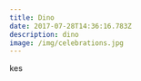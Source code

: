 ```yaml
---
title: Dino
date: 2017-07-28T14:36:16.783Z
description: dino
image: /img/celebrations.jpg
---
```

kes
